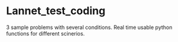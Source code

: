 # Lannet_test_coding
3 sample problems with several conditions. Real time usable python functions for different scinerios.
